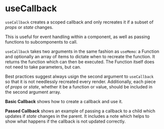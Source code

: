 # useCallback

`useCallback` creates a scoped callback and only recreates it if a subset of _props_ or _state_ changes.

This is useful for event handling within a component, as well as passing functions to subcomponents to call.

`useCallback` takes two arguments in the same fashion as `useMemo`: a Function and optionally an array of items to dictate when to recreate the function. It returns the function which can then be executed. The Function itself does not need to take parameters, but can.

Best practices suggest always usign the second argument to `useCallback` so that it is not needlessly recreated every render. Additionally, each piece of _props_ or _state_, whether it be a function or value, should be included in the second argument array.

__Basic Callback__ shows how to create a callback and use it.

__Passed Callback__ shows an example of passing a callback to a child which updates if _state_ changes in the parent. It includes a note which helps to show what happens if the callback is not updated correctly.


